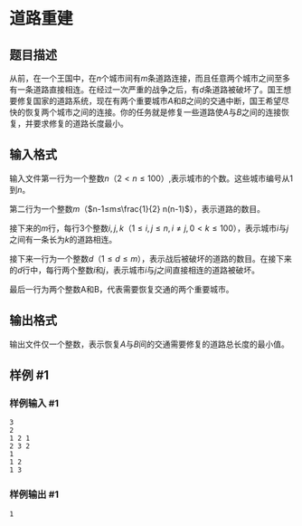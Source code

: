 # 道路重建

## 题目描述

从前，在一个王国中，在$n$个城市间有$m$条道路连接，而且任意两个城市之间至多有一条道路直接相连。在经过一次严重的战争之后，有$d$条道路被破坏了。国王想要修复国家的道路系统，现在有两个重要城市$A$和$B$之间的交通中断，国王希望尽快的恢复两个城市之间的连接。你的任务就是修复一些道路使$A$与$B$之间的连接恢复，并要求修复的道路长度最小。

## 输入格式

输入文件第一行为一个整数$n$（$2<n≤100$）,表示城市的个数。这些城市编号从$1$到$n$。

第二行为一个整数$m$（$n-1≤m≤\frac{1}{2} n(n-1)$），表示道路的数目。

接下来的$m$行，每行$3$个整数$i,j,k$（$1≤i,j≤n,i≠j,0<k≤100$），表示城市$i$与$j$之间有一条长为$k$的道路相连。

接下来一行为一个整数$d$（$1≤d≤m$），表示战后被破坏的道路的数目。在接下来的$d$行中，每行两个整数$i$和$j$，表示城市$i$与$j$之间直接相连的道路被破坏。

最后一行为两个整数A和B，代表需要恢复交通的两个重要城市。

## 输出格式

输出文件仅一个整数，表示恢复$A$与$B$间的交通需要修复的道路总长度的最小值。

## 样例 #1

### 样例输入 #1

```
3
2
1 2 1
2 3 2
1
1 2
1 3
```

### 样例输出 #1

```
1
```